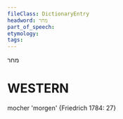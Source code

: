 ```yaml
---
fileClass: DictionaryEntry
headword: מחר
part_of_speech: 
etymology: 
tags: 
---
```

מחר

WESTERN
========

mocher 'morgen' {Friedrich 1784: 27}